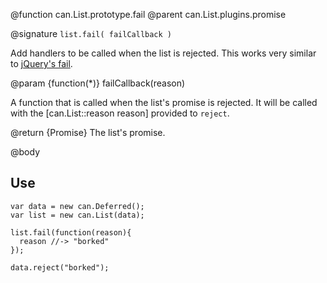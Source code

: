 @function can.List.prototype.fail
@parent can.List.plugins.promise

@signature `list.fail( failCallback )`

Add handlers to be called when the list is rejected. This works very similar 
to [jQuery's fail](http://api.jquery.com/deferred.fail/).

@param {function(*)} failCallback(reason)

A function that is called when the list's promise is rejected. 
It will be called with the [can.List::reason reason] provided to `reject`.

@return {Promise} The list's promise.

@body


## Use

    var data = new can.Deferred();
    var list = new can.List(data);
    
    list.fail(function(reason){
      reason //-> "borked"
    });
    
    data.reject("borked");